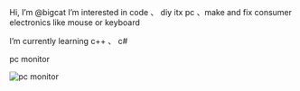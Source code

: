 Hi, I’m @bigcat
I’m interested in code 、 diy itx pc 、make and fix consumer electronics like mouse or keyboard

I’m currently learning c++ 、 c# 


pc monitor 

![pc monitor](https://user-images.githubusercontent.com/75317168/178497920-9d0e6324-625f-4147-a134-629715932c89.png)





<!---
subigcat/subigcat is a ✨ special ✨ repository because its `README.md` (this file) appears on your GitHub profile.
You can click the Preview link to take a look at your changes.
--->
